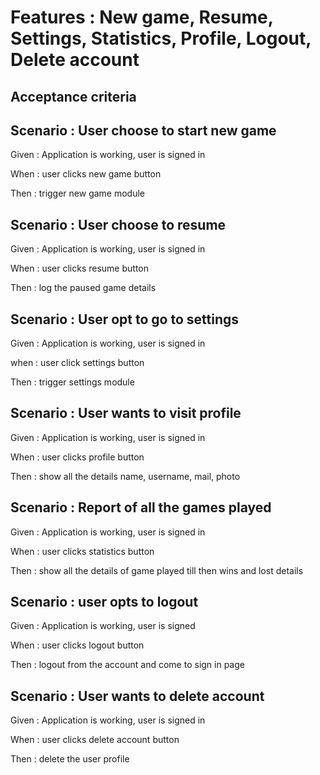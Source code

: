 
# Features : New game, Resume, Settings, Statistics, Profile, Logout, Delete account

## Acceptance criteria

## Scenario : User choose to start new game

Given : Application is working, user is signed in

When : user clicks new game button

Then : trigger new game module

## Scenario : User choose to resume

Given : Application is working, user is signed in

When : user clicks resume button

Then : log the paused game details

## Scenario : User opt to go to settings

Given : Application is working, user is signed in

when : user click settings button

Then : trigger settings module

## Scenario : User wants to visit profile

Given : Application is working, user is signed in

When : user clicks profile button

Then : show all the details name, username, mail, photo

## Scenario : Report of all the games played

Given : Application is working, user is signed in

When : user clicks statistics button

Then : show all the details of game played till then wins and lost details

## Scenario : user opts to logout

Given : Application is working, user is signed

When : user clicks logout button

Then : logout from the account and come to sign in page

## Scenario : User wants to delete account

Given : Application is working, user is signed in

When : user clicks delete account button

Then : delete the user profile
